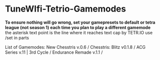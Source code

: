 # TuneWIfi-Tetrio-Gamemodes
**To ensure nothing will go wrong, set your gamepresets to default or tetra league (not season 1) each time you plan to play a different gamemode** \
the asterisk text point is the line where it reaches text cap by TETR.IO
use /set in parts

List of Gamemodes:
New Chesstris v.0.6 /
Chesstris: Blitz v0.1.8 /
ACG Series v.11 | 3rd Cycle /
Endurance Remade v.1.1 /
